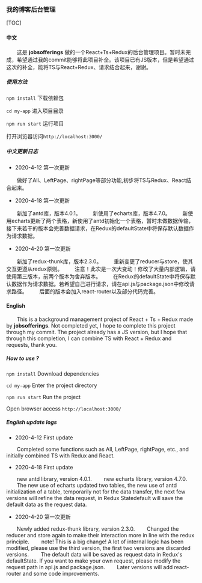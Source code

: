 ### 我的博客后台管理

[TOC]

#### 中文

&emsp;&emsp;这是 **jobsofferings** 做的一个React+Ts+Redux的后台管理项目。暂时未完成，希望通过我的commit能够将此项目补全。该项目已有JS版本，但是希望通过这次的补全，能将TS与React+Redux、请求结合起来，谢谢。

##### 使用方法

`npm install` 下载依赖包

`cd my-app` 进入项目目录

`npm run start` 运行项目

打开浏览器访问`http://localhost:3000/`

##### 中文更新日志

+ 2020-4-12 第一次更新

&emsp;&emsp;做好了All、LeftPage、rightPage等部分功能,初步将TS与Redux、React结合起来。

+ 2020-4-18 第一次更新

&emsp;&emsp;新加了antd库，版本4.0.1。
&emsp;&emsp;新使用了echarts库，版本4.7.0。
&emsp;&emsp;新使用echarts更新了两个表格，新使用了antd初始化一个表格，暂时未做数据传输，接下来若干的版本会完善数据请求，在Redux的defaultState中将保存默认数据作为请求数据。

+ 2020-4-20 第一次更新

&emsp;&emsp;新加了redux-thunk库，版本2.3.0。
&emsp;&emsp;重新变更了reducer与store，使其交互更遵从redux原则。
&emsp;&emsp;注意！此次是一次大变动！修改了大量内部逻辑，请使用第三版本，前两个版本为舍弃版本。
&emsp;&emsp;在Redux的defaultState中将保存默认数据作为请求数据。若希望自己进行请求，请在api.js与package.json中修改请求路径。
&emsp;&emsp;后面的版本会加入react-router以及部分代码完善。

#### English

&emsp;&emsp;This is a background management project of React + Ts + Redux made by **jobsofferings**. Not completed yet, I hope to complete this project through my commit. The project already has a JS version, but I hope that through this completion, I can combine TS with React + Redux and requests, thank you.

##### How to use ?

`npm install` Download dependencies

`cd my-app` Enter the project directory

`npm run start` Run the project

Open browser access `http://localhost:3000/`

##### English update logs

+ 2020-4-12 First update

&emsp;&emsp;Completed some functions such as All, LeftPage, rightPage, etc., and initially combined TS with Redux and React.

+ 2020-4-18 First update

&emsp;&emsp;new antd library, version 4.0.1.
&emsp;&emsp;new echarts library, version 4.7.0.
&emsp;&emsp;The new use of echarts updated two tables, the new use of antd initialization of a table, temporarily not for the data transfer, the next few versions will refine the data request, in Redux Statedefault will save the default data as the request data.

+ 2020-4-20 第一次更新

&emsp;&emsp;Newly added redux-thunk library, version 2.3.0.
&emsp;&emsp;Changed the reducer and store again to make their interaction more in line with the redux principle.
&emsp;&emsp;note! This is a big change! A lot of internal logic has been modified, please use the third version, the first two versions are discarded versions.
&emsp;&emsp;The default data will be saved as request data in Redux's defaultState. If you want to make your own request, please modify the request path in api.js and package.json.
&emsp;&emsp;Later versions will add react-router and some code improvements.